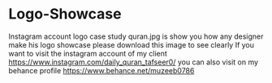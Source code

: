 # Logo-Showcase
Instagram account logo case study
quran.jpg is show you how any designer make his logo showcase 
please download this image to see clearly
If you want to visit the instagram account of my client 
https://www.instagram.com/daily_quran_tafseer0/
you can also visit on my behance profile 
https://www.behance.net/muzeeb0786
